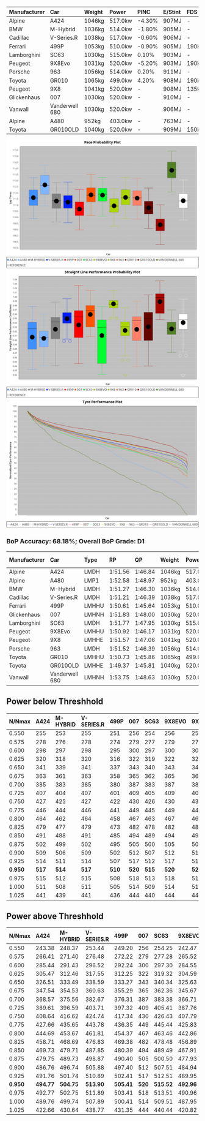 | Manufacturer | Car            | Weight | Power   | PINC    | E/Stint | FDS     |
|:-|:-|:-|:-|:-|:-|:-|
| Alpine       | A424           | 1046kg | 517.0kw | -4.30%  | 907MJ   |    -    |
| BMW          | M-Hybrid       | 1036kg | 514.0kw | -1.80%  | 905MJ   |    -    |
| Cadillac     | V-Series.R     | 1038kg | 517.0kw | -0.60%  | 906MJ   |    -    |
| Ferrari      | 499P           | 1053kg | 510.0kw | -0.90%  | 905MJ   | 190kph  |
| Lamborghini  | SC63           | 1030kg | 515.0kw | 0.10%   | 903MJ   |    -    |
| Peugeot      | 9X8Evo         | 1031kg | 520.0kw | -5.20%  | 903MJ   | 190kph  |
| Porsche      | 963            | 1056kg | 514.0kw | 0.20%   | 911MJ   |    -    |
| Toyota       | GR010          | 1065kg | 499.0kw | 4.20%   | 908MJ   | 190kph  |
| Peugeot      | 9X8            | 1041kg | 520.0kw |    -    | 908MJ   | 135kph  |
| Glickenhaus  | 007            | 1030kg | 520.0kw |    -    | 910MJ   |    -    |
| Vanwall      | Vanderwell 680 | 1030kg | 520.0kw |    -    | 906MJ   |    -    |
| Alpine       | A480           | 952kg  | 403.0kw |    -    | 763MJ   |    -    |
| Toyota       | GR010OLD       | 1040kg | 520.0kw |    -    | 909MJ   | 150kph  |

![PACECHART](./IMG/OFFICIAL.png)
![STRAIGHTLINEPERFORMANCECHART](./IMG/OFFICIAL_sp.png)
![TYREPERFORMANCECHART](./IMG/OFFICIAL_tw.png)

### BoP Accuracy: 68.18%; Overall BoP Grade: D1
| Manufacturer | Car            | Type  | RP      | QP      | Weight | Power¹  | Threshhold | PINC    | Power²   | E/Stint | AVG Vmax  | FDS     | RDLC | L/Stint | BOP-Grade | Model Accuracy | Model Points | Match%  | SimDiff |
|:-|:-|:-|:-|:-|:-|:-|:-|:-|:-|:-|:-|:-|:-|:-|:-|:-|:-|:-|:-|
| Alpine       | A424           | LMDH  | 1:51.56 | 1:46.84 | 1046kg | 517.0kw | 250.0kph   | -4.30%  | 494.80kw |  907MJ  | 276.41kph |    -    | 1.03 | 34      | +B1       | 96.10%         | 2390         | 89.44%  | #       |
| Alpine       | A480           | LMP1  | 1:52.58 | 1:48.97 |  952kg | 403.0kw | 0.0kph     |    -    | 403.00kw |  763MJ  | 271.67kph |    -    | 0.98 | 32      | +E1       | 95.62%         | 1701         | 56.88%  | -0.42   |
| BMW          | M-Hybrid       | LMDH  | 1:51.27 | 1:46.30 | 1036kg | 514.0kw | 250.0kph   | -1.80%  | 504.70kw |  905MJ  | 280.39kph |    -    | 1.04 | 34      | -A2       | 100.00%        | 3339         | 90.81%  | #       |
| Cadillac     | V-Series.R     | LMDH  | 1:51.21 | 1:46.39 | 1038kg | 517.0kw | 250.0kph   | -0.60%  | 513.90kw |  906MJ  | 283.37kph |    -    | 1.03 | 34      | -A2       | 99.56%         | 5841         | 90.26%  | #       |
| Ferrari      | 499P           | LMHHU | 1:50.61 | 1:45.64 | 1053kg | 510.0kw | 250.0kph   | -0.90%  | 505.40kw |  905MJ  | 281.03kph | 190kph  | 1.06 | 34      | -D2       | 99.57%         | 7417         | 61.55%  | #       |
| Glickenhaus  | 007            | LMHNH | 1:51.83 | 1:48.00 | 1030kg | 520.0kw | 0.0kph     |    -    | 520.00kw |  910MJ  | 287.16kph |    -    | 0.97 | 34      | +C1       | 93.90%         | 2170         | 78.09%  | #       |
| Lamborghini  | SC63           | LMDH  | 1:51.77 | 1:47.95 | 1030kg | 515.0kw | 250.0kph   | 0.10%   | 515.50kw |  903MJ  | 279.35kph |    -    | 1.07 | 34      | +B1       | 100.00%        | 784          | 85.36%  | #       |
| Peugeot      | 9X8Evo         | LMHHU | 1:50.92 | 1:46.17 | 1031kg | 520.0kw | 250.0kph   | -5.20%  | 493.00kw |  903MJ  | 288.02kph | 190kph  | 1.03 | 34      | -C2       | 100.00%        | 1891         | 70.85%  | #       |
| Peugeot      | 9X8            | LMHHE | 1:51.57 | 1:47.06 | 1041kg | 520.0kw | 0.0kph     |    -    | 520.00kw |  908MJ  | 279.65kph | 135kph  | 1.04 | 34      | +A2       | 99.96%         | 4579         | 91.98%  | +1.54   |
| Porsche      | 963            | LMDH  | 1:51.52 | 1:46.39 | 1056kg | 514.0kw | 250.0kph   | 0.20%   | 515.00kw |  911MJ  | 280.17kph |    -    | 1.02 | 34      | ~A1       | 98.39%         | 16118        | 100.00% | #       |
| Toyota       | GR010          | LMHHU | 1:50.73 | 1:45.86 | 1065kg | 499.0kw | 250.0kph   | 4.20%   | 520.00kw |  908MJ  | 280.75kph | 190kph  | 1.04 | 34      | -D1       | 99.90%         | 5196         | 67.26%  | #       |
| Toyota       | GR010OLD       | LMHHE | 1:49.37 | 1:45.81 | 1040kg | 520.0kw | 0.0kph     |    -    | 520.00kw |  909MJ  | 291.04kph | 150kph  | 1.05 | 34      | -Ω1       | 97.31%         | 905          | 2.96%   | +1.14   |
| Vanwall      | Vanderwell 680 | LMHNH | 1:53.75 | 1:48.63 | 1030kg | 520.0kw | 0.0kph     |    -    | 520.00kw |  906MJ  | 282.14kph |    -    | 1.02 | 34      | +Ω1       | 98.91%         | 543          | 0.91%   | +2.01   |

## Power below Threshhold
| N/Nmax    | A424    | M-HYBRID | V-SERIES.R | 499P    | 007     | SC63    | 9X8EVO  | 9X8     | 963     | GR010   | GR010OLD | VANDERWELL 680 | ​     | RPM      | A480       |
|:-|:-|:-|:-|:-|:-|:-|:-|:-|:-|:-|:-|:-|:-|:-|:-|
|  0.550    |  255    |  253     |  255       |  251    |  256    |  254    |  256    |  256    |  253    |  246    |  256     |  256           |  ​    |   --     |   -        |
|  0.575    |  278    |  276     |  278       |  274    |  279    |  277    |  279    |  279    |  276    |  268    |  279     |  279           |  ​    |   --     |   -        |
|  0.600    |  298    |  297     |  298       |  295    |  300    |  297    |  300    |  300    |  297    |  288    |  300     |  300           |  ​    |   --     |   -        |
|  0.625    |  320    |  318     |  320       |  316    |  322    |  319    |  322    |  322    |  318    |  308    |  322     |  322           |  ​    |   --     |   -        |
|  0.650    |  341    |  339     |  341       |  337    |  343    |  340    |  343    |  343    |  339    |  329    |  343     |  343           |  ​    |   --     |   -        |
|  0.675    |  363    |  361     |  363       |  358    |  365    |  362    |  365    |  365    |  361    |  350    |  365     |  365           |  ​    |   --     |   -        |
|  0.700    |  385    |  383     |  385       |  380    |  387    |  383    |  387    |  387    |  383    |  371    |  387     |  387           |  ​    |   --     |   -        |
|  0.725    |  407    |  404     |  407       |  401    |  409    |  405    |  409    |  409    |  404    |  392    |  409     |  409           |  ​    |   --     |   -        |
|  0.750    |  427    |  425     |  427       |  422    |  430    |  426    |  430    |  430    |  425    |  412    |  430     |  430           |  ​    |   --     |   -        |
|  0.775    |  446    |  444     |  446       |  441    |  449    |  445    |  449    |  449    |  444    |  431    |  449     |  449           |  ​    |  5000    |  -3158704  |
|  0.800    |  464    |  462     |  464       |  458    |  467    |  463    |  467    |  467    |  462    |  448    |  467     |  467           |  ​    |  5500    |  -3440224  |
|  0.825    |  479    |  477     |  479       |  473    |  482    |  478    |  482    |  482    |  477    |  463    |  482     |  482           |  ​    |  5999    |  -3735515  |
|  0.850    |  491    |  488     |  491       |  485    |  494    |  489    |  494    |  494    |  488    |  474    |  494     |  494           |  ​    |  6499    |  -4044579  |
|  0.875    |  502    |  499     |  502       |  495    |  505    |  500    |  505    |  505    |  499    |  484    |  505     |  505           |  ​    |  7000    |  -4367415  |
|  0.900    |  509    |  506     |  509       |  502    |  512    |  507    |  512    |  512    |  506    |  491    |  512     |  512           |  ​    |  7500    |  -4704023  |
|  0.925    |  514    |  511     |  514       |  507    |  517    |  512    |  517    |  517    |  511    |  496    |  517     |  517           |  ​    |  8000    |  400       |
| **0.950** | **517** | **514**  | **517**    | **510** | **520** | **515** | **520** | **520** | **514** | **499** | **520**  | **520**        | **​** | **8499** | **403**    |
|  0.975    |  515    |  512     |  515       |  508    |  518    |  513    |  518    |  518    |  512    |  497    |  518     |  518           |  ​    |  9000    |  202       |
|  1.000    |  511    |  508     |  511       |  505    |  514    |  509    |  514    |  514    |  508    |  494    |  514     |  514           |  ​    |   --     |   -        |
|  1.025    |  441    |  439     |  441       |  436    |  444    |  440    |  444    |  444    |  439    |  426    |  444     |  444           |  ​    |   --     |   -        |

## Power above Threshhold
| N/Nmax    | A424       | M-HYBRID   | V-SERIES.R | 499P       | 007     | SC63       | 9X8EVO     | 9X8     | 963        | GR010      | GR010OLD | VANDERWELL 680 | ​     | RPM      | A480       |
|:-|:-|:-|:-|:-|:-|:-|:-|:-|:-|:-|:-|:-|:-|:-|:-|
|  0.550    |  243.38    |  248.37    |  253.44    |  249.20    |  256    |  254.25    |  242.47    |  256    |  254.01    |  256.47    |  256     |  256           |  ​    |   --     |   -        |
|  0.575    |  266.41    |  271.40    |  276.48    |  272.22    |  279    |  277.28    |  265.52    |  279    |  277.02    |  279.51    |  279     |  279           |  ​    |   --     |   -        |
|  0.600    |  285.44    |  291.43    |  296.52    |  292.24    |  300    |  297.30    |  284.55    |  300    |  297.02    |  299.55    |  300     |  300           |  ​    |   --     |   -        |
|  0.625    |  305.47    |  312.46    |  317.55    |  312.25    |  322    |  319.32    |  304.59    |  322    |  319.02    |  321.59    |  322     |  322           |  ​    |   --     |   -        |
|  0.650    |  326.51    |  333.49    |  338.59    |  333.27    |  343    |  340.34    |  325.63    |  343    |  340.02    |  342.63    |  343     |  343           |  ​    |   --     |   -        |
|  0.675    |  347.54    |  354.53    |  360.63    |  355.29    |  365    |  362.36    |  345.67    |  365    |  362.02    |  364.67    |  365     |  365           |  ​    |   --     |   -        |
|  0.700    |  368.57    |  375.56    |  382.67    |  376.31    |  387    |  383.38    |  366.71    |  387    |  383.02    |  386.71    |  387     |  387           |  ​    |   --     |   -        |
|  0.725    |  389.61    |  396.59    |  403.71    |  397.32    |  409    |  405.41    |  387.76    |  409    |  405.02    |  408.75    |  409     |  409           |  ​    |   --     |   -        |
|  0.750    |  408.64    |  416.62    |  424.74    |  417.34    |  430    |  426.43    |  407.79    |  430    |  426.02    |  429.79    |  430     |  430           |  ​    |   --     |   -        |
|  0.775    |  427.66    |  435.65    |  443.78    |  436.35    |  449    |  445.44    |  425.83    |  449    |  445.02    |  448.83    |  449     |  449           |  ​    |  5000    |  -3158704  |
|  0.800    |  444.69    |  453.67    |  461.81    |  454.37    |  467    |  463.46    |  442.86    |  467    |  463.03    |  466.86    |  467     |  467           |  ​    |  5500    |  -3440224  |
|  0.825    |  458.71    |  468.69    |  476.83    |  469.38    |  482    |  478.48    |  456.89    |  482    |  478.03    |  481.89    |  482     |  482           |  ​    |  5999    |  -3735515  |
|  0.850    |  469.73    |  479.71    |  487.85    |  480.39    |  494    |  489.49    |  467.91    |  494    |  489.03    |  493.91    |  494     |  494           |  ​    |  6499    |  -4044579  |
|  0.875    |  479.75    |  489.73    |  498.87    |  490.40    |  505    |  500.50    |  477.93    |  505    |  500.03    |  504.93    |  505     |  505           |  ​    |  7000    |  -4367415  |
|  0.900    |  486.76    |  496.74    |  505.88    |  497.40    |  512    |  507.51    |  484.94    |  512    |  507.03    |  511.94    |  512     |  512           |  ​    |  7500    |  -4704023  |
|  0.925    |  491.76    |  501.74    |  510.89    |  502.41    |  517    |  512.51    |  489.95    |  517    |  512.03    |  516.95    |  517     |  517           |  ​    |  8000    |  400       |
| **0.950** | **494.77** | **504.75** | **513.90** | **505.41** | **520** | **515.52** | **492.96** | **520** | **515.03** | **519.96** | **520**  | **520**        | **​** | **8499** | **403**    |
|  0.975    |  492.77    |  502.75    |  511.89    |  503.41    |  518    |  513.51    |  490.96    |  518    |  513.03    |  517.95    |  518     |  518           |  ​    |  9000    |  202       |
|  1.000    |  489.76    |  499.74    |  507.89    |  500.41    |  514    |  509.51    |  487.95    |  514    |  509.03    |  513.95    |  514     |  514           |  ​    |   --     |   -        |
|  1.025    |  422.66    |  430.64    |  438.77    |  431.35    |  444    |  440.44    |  420.82    |  444    |  440.02    |  443.82    |  444     |  444           |  ​    |   --     |   -        |
